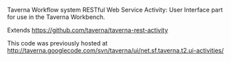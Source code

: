 Taverna Workflow system RESTful Web Service Activity: User Interface part for use in the Taverna Workbench.

Extends https://github.com/taverna/taverna-rest-activity

This code was previously hosted at http://taverna.googlecode.com/svn/taverna/ui/net.sf.taverna.t2.ui-activities/